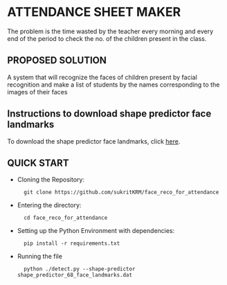 # ATTENDANCE SHEET MAKER
The problem is the time wasted by the teacher every morning and every end of the period to check the no. of the children present in the class.

## PROPOSED SOLUTION
A system that will recognize the faces of children present by facial recognition and make a list of students by the names corresponding to the images of their faces

## Instructions to download shape predictor face landmarks
To download the shape predictor face landmarks, click <a href="https://drive.google.com/drive/folders/1XpA2wKfutscRGtWhQ-cUxYsTatOH7ihl?usp=sharing">here</a>.

## QUICK START
- Cloning the Repository: 

        git clone https://github.com/sukritKRM/face_reco_for_attendance
        
- Entering the directory: 

        cd face_reco_for_attendance
        
- Setting up the Python Environment with dependencies:

        pip install -r requirements.txt
       
- Running the file 

        python ./detect.py --shape-predictor shape_predictor_68_face_landmarks.dat     
